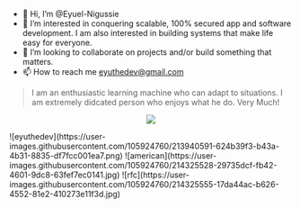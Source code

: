 - 👋 Hi, I’m @Eyuel-Nigussie
- 👀 I’m interested in conquering scalable, 100% secured app and software development. I am also interested in building systems that make life easy for everyone.
- 💞️ I’m looking to collaborate on projects and/or build something that matters.
- 📫 How to reach me eyuthedev@gmail.com
> I am an enthusiastic learning machine who can adapt to situations. I am extremely didcated person who enjoys what he do. Very Much!
<p align="center">
  <a href="https://skillicons.dev">
    <img src="https://skillicons.dev/icons?i=git,kubernetes,docker,c,vim,bootstrap,cpp,codepen,css,deno,django,dynamodb,electron,fastapi,figma,firebase,github,gitlab,gradle,js,jquery,jest,laravel,linux,md,materialui,maven,mongodb,mysql,netlify,nginx,nodejs,openstack,php,postgres,postman,py,qt,sqlite,svelte,tailwind,threejs,vercel,vite,vue,xd" />
  </a>
</p>
![eyuthedev](https://user-images.githubusercontent.com/105924760/213940591-624b39f3-b43a-4b31-8835-df7fcc001ea7.png)
![american](https://user-images.githubusercontent.com/105924760/214325528-29735dcf-fb42-4601-9dc8-63fef7ec0141.jpg) ![rfc](https://user-images.githubusercontent.com/105924760/214325555-17da44ac-b626-4552-81e2-410273e11f3d.jpg)

